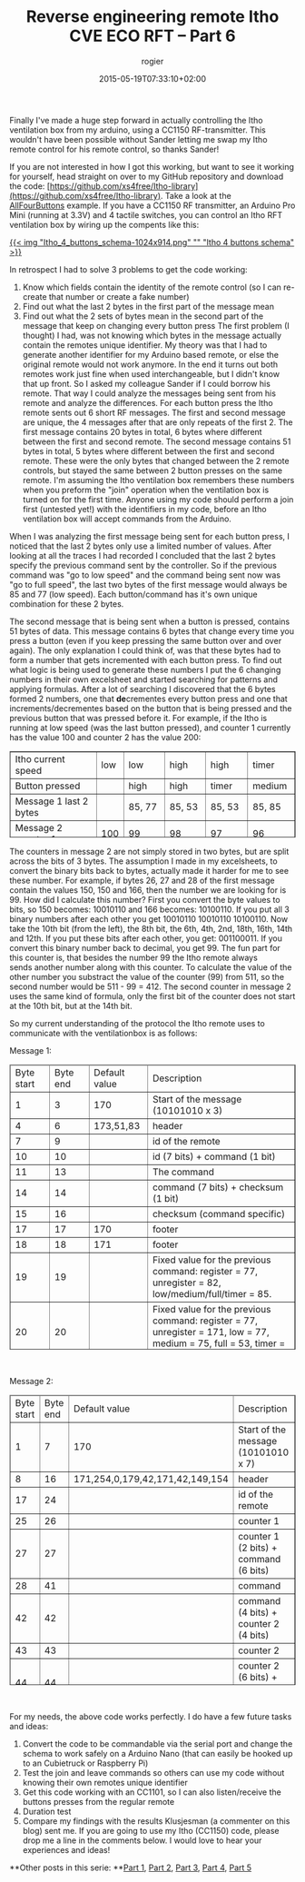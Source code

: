 ﻿---
title: Reverse engineering remote Itho CVE ECO RFT – Part 6
author: rogier
type: post
date: 2015-05-19T07:33:10+02:00
url: /2015/05/19/reverse-engineering-remote-itho-cve-eco-rft-part-6/
commentFolder: 2015-05-19-reverse-engineering-remote-itho-cve-eco-rft-part-6
categories:
- HomeAutomation
tags:
- arduino
- CC1150
- Itho
resources:
- src: Itho_4_buttons_schema-1024x914.png
  title: Itho 4 buttons schema

---
Finally I've made a huge step forward in actually controlling the Itho ventilation box from my arduino, using a CC1150 RF-transmitter. This wouldn't have been possible without Sander letting me swap my Itho remote control for his remote control, so thanks Sander!

If you are not interested in how I got this working, but want to see it working for yourself, head straight on over to my GitHub repository and download the code: [https://github.com/xs4free/Itho-library](https://github.com/xs4free/Itho-library). Take a look at the [AllFourButtons](https://github.com/xs4free/Itho-library/tree/master/examples/AllFourButtons) example. If you have a CC1150 RF transmitter, an Arduino Pro Mini (running at 3.3V) and 4 tactile switches, you can control an Itho RFT ventilation box by wiring up the compents like this:

[{{< img "Itho_4_buttons_schema-1024x914.png" ""  "Itho 4 buttons schema" >}}](https://www.progz.nl/homeautomation/wp-content/uploads/sites/2/2015/05/Itho_4_buttons_schema.png)

In retrospect I had to solve 3 problems to get the code working:


1.  Know which fields contain the identity of the remote control (so I can re-create that number or create a fake number)
2.  Find out what the last 2 bytes in the first part of the message mean
3.  Find out what the 2 sets of bytes mean in the second part of the message that keep on changing every button press
The first problem (I thought) I had, was not knowing which bytes in the message actually contain the remotes unique identifier. My theory was that I had to generate another identifier for my Arduino based remote, or else the original remote would not work anymore. In the end it turns out both remotes work just fine when used interchangeable, but I didn't know that up front. So I asked my colleague Sander if I could borrow his remote. That way I could analyze the messages being sent from his remote and analyze the differences. For each button press the Itho remote sents out 6 short RF messages. The first and second message are unique, the 4 messages after that are only repeats of the first 2. The first message contains 20 bytes in total, 6 bytes where different between the first and second remote. The second message contains 51 bytes in total, 5 bytes where different between the first and second remote. These were the only bytes that changed between the 2 remote controls, but stayed the same between 2 button presses on the same remote. I'm assuming the Itho ventilation box remembers these numbers when you preform the "join" operation when the ventilation box is turned on for the first time. Anyone using my code should perform a join first (untested yet!) with the identifiers in my code, before an Itho ventilation box will accept commands from the Arduino.

When I was analyzing the first message being sent for each button press, I noticed that the last 2 bytes only use a limited number of values. After looking at all the traces I had recorded I concluded that the last 2 bytes specify the previous command sent by the controller. So if the previous command was "go to low speed" and the command being sent now was "go to full speed", the last two bytes of the first message would always be 85 and 77 (low speed). Each button/command has it's own unique combination for these 2 bytes.

The second message that is being sent when a button is pressed, contains 51 bytes of data. This message contains 6 bytes that change every time you press a button (even if you keep pressing the same button over and over again). The only explanation I could think of, was that these bytes had to form a number that gets incremented with each button press. To find out what logic is being used to generate these numbers I put the 6 changing numbers in their own excelsheet and started searching for patterns and applying formulas. After a lot of searching I discovered that the 6 bytes formed 2 numbers, one that **de**crementes every button press and one that increments/decrementes based on the button that is being pressed and the previous button that was pressed before it. For example, if the Itho is running at low speed (was the last button pressed), and counter 1 currently has the value 100 and counter 2 has the value 200:
<table style="height: 152px" border="1" width="650">
<tbody>
<tr>
<td>Itho current speed</td>
<td>low</td>
<td>low</td>
<td>high</td>
<td>high</td>
<td>timer</td>
</tr>
<tr>
<td>Button pressed</td>
<td></td>
<td>high</td>
<td>high</td>
<td>timer</td>
<td>medium</td>
</tr>
<tr>
<td>Message 1 last 2 bytes</td>
<td></td>
<td>85, 77</td>
<td>85, 53</td>
<td>85, 53</td>
<td>85, 85</td>
</tr>
<tr>
<td>Message 2 counter 1</td>
<td>100</td>
<td>99</td>
<td>98</td>
<td>97</td>
<td>96</td>
</tr>
<tr>
<td>Message 2 counter 2</td>
<td>200</td>
<td>203 (+3)</td>
<td>204 (+1)</td>
<td>210 (+6)</td>
<td>206 (-4)</td>
</tr>
</tbody>
</table>
The counters in message 2 are not simply stored in two bytes, but are split across the bits of 3 bytes. The assumption I made in my excelsheets, to convert the binary bits back to bytes, actually made it harder for me to see these number. For example, if bytes 26, 27 and 28 of the first message contain the values 150, 150 and 166, then the number we are looking for is 99. How did I calculate this number? First you convert the byte values to bits, so 150 becomes: 10010110 and 166 becomes: 10100110. If you put all 3 binary numbers after each other you get 10010110 10010110 10100110. Now take the 10th bit (from the left), the 8th bit, the 6th, 4th, 2nd, 18th, 16th, 14th and 12th. If you put these bits after each other, you get: 001100011. If you convert this binary number back to decimal, you get 99. The fun part for this counter is, that besides the number 99 the Itho remote always sends another number along with this counter. To calculate the value of the other number you substract the value of the counter (99) from 511, so the second number would be 511 - 99 = 412.
The second counter in message 2 uses the same kind of formula, only the first bit of the counter does not start at the 10th bit, but at the 14th bit.

So my current understanding of the protocol the Itho remote uses to communicate with the ventilationbox is as follows:

Message 1:
<table style="height: 502px" border="1" width="650">
<thead>
<tr>
<td width="64">Byte start</td>
<td width="64">Byte end</td>
<td width="90">Default value</td>
<td width="291">Description</td>
</tr>
</thead>
<tbody>
<tr>
<td>1</td>
<td>3</td>
<td>170</td>
<td>Start of the message (10101010 x 3)</td>
</tr>
<tr>
<td>4</td>
<td>6</td>
<td>173,51,83</td>
<td>header</td>
</tr>
<tr>
<td>7</td>
<td>9</td>
<td></td>
<td>id of the remote</td>
</tr>
<tr>
<td>10</td>
<td>10</td>
<td></td>
<td>id (7 bits) + command (1 bit)</td>
</tr>
<tr>
<td>11</td>
<td>13</td>
<td></td>
<td>The command</td>
</tr>
<tr>
<td>14</td>
<td>14</td>
<td></td>
<td>command (7 bits) + checksum (1 bit)</td>
</tr>
<tr>
<td>15</td>
<td>16</td>
<td></td>
<td>checksum (command specific)</td>
</tr>
<tr>
<td>17</td>
<td>17</td>
<td>170</td>
<td>footer</td>
</tr>
<tr>
<td>18</td>
<td>18</td>
<td>171</td>
<td>footer</td>
</tr>
<tr>
<td>19</td>
<td>19</td>
<td></td>
<td width="291">Fixed value for the previous command: register = 77, unregister = 82, low/medium/full/timer = 85.</td>
</tr>
<tr>
<td>20</td>
<td>20</td>
<td></td>
<td width="291">Fixed value for the previous command: register = 77, unregister = 171, low = 77, medium = 75, full = 53, timer = 85.</td>
</tr>
</tbody>
</table>
 

Message 2:
<table style="height: 511px" border="1" width="650">
<thead>
<tr>
<td width="64">Byte start</td>
<td width="64">Byte end</td>
<td width="90">Default value</td>
<td width="291">Description</td>
</tr>
</thead>
<tbody>
<tr>
<td>1</td>
<td>7</td>
<td>170</td>
<td>Start of the message (10101010 x 7)</td>
</tr>
<tr>
<td>8</td>
<td>16</td>
<td>171,254,0,179,42,171,42,149,154</td>
<td>header</td>
</tr>
<tr>
<td>17</td>
<td>24</td>
<td></td>
<td>id of the remote</td>
</tr>
<tr>
<td>25</td>
<td>26</td>
<td></td>
<td>counter 1</td>
</tr>
<tr>
<td>27</td>
<td>27</td>
<td></td>
<td>counter 1 (2 bits) + command (6 bits)</td>
</tr>
<tr>
<td>28</td>
<td>41</td>
<td></td>
<td>command</td>
</tr>
<tr>
<td>42</td>
<td>42</td>
<td></td>
<td>command (4 bits) + counter 2 (4 bits)</td>
</tr>
<tr>
<td>43</td>
<td>43</td>
<td></td>
<td>counter 2</td>
</tr>
<tr>
<td>44</td>
<td>44</td>
<td></td>
<td>counter 2 (6 bits) + footer (2 bits)</td>
</tr>
<tr>
<td>45</td>
<td>50</td>
<td></td>
<td width="291">footer command specific: for join command (2, 165, 169, 169, 154, 86, 85, 5) for all other commands (2, 172, 170, 170, 170, 170, 170, 7)</td>
</tr>
<tr>
<td>51</td>
<td>51</td>
<td></td>
<td>footer (3 bits)</td>
</tr>
</tbody>
</table>
 

For my needs, the above code works perfectly. I do have a few future tasks and ideas:


1.  Convert the code to be commandable via the serial port and change the schema to work safely on a Arduino Nano (that can easily be hooked up to an Cubietruck or Raspberry Pi)
2.  Test the join and leave commands so others can use my code without knowing their own remotes unique identifier
3.  Get this code working with an CC1101, so I can also listen/receive the buttons presses from the regular remote
4.  Duration test
5.  Compare my findings with the results Klusjesman (a commenter on this blog) sent me.
If you are going to use my Itho (CC1150) code, please drop me a line in the comments below. I would love to hear your experiences and ideas!

**Other posts in this serie: **[Part 1](http://www.progz.nl/blog/index.php/2014/12/reverse-engineering-remote-itho-cve-eco-rft-part-1/ "Reverse engineering remote Itho CVE ECO RFT – Part 1"), [Part 2](http://www.progz.nl/blog/index.php/2014/12/reverse-engineering-remote-itho-cve-eco-rft-part-2/ "Reverse engineering remote Itho CVE ECO RFT – Part 2"), [Part 3](http://www.progz.nl/blog/index.php/2015/01/reverse-engineering-remote-itho-cve-eco-rft-part-3/ "Reverse engineering remote Itho CVE ECO RFT – Part 3"), [Part 4](http://www.progz.nl/blog/index.php/2015/02/reverse-engineering-remote-itho-cve-eco-rft-part-4/ "Reverse engineering remote Itho CVE ECO RFT – Part 4"), [Part 5](http://www.progz.nl/blog/index.php/2015/02/reverse-engineering-remote-itho-cve-eco-rft-part-5/)
